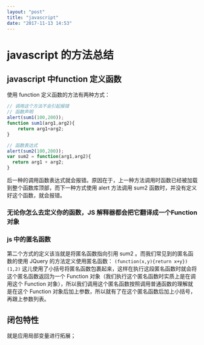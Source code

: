 ```yaml
---
layout: "post"
title: "javascript"
date: "2017-11-13 14:53"
---
```


# javascript 的方法总结

## javascript 中function 定义函数

使用 function 定义函数的方法有两种方式：

```js
// 调用这个方法不会引起报错
// 函数声明
alert(sum1(100,200));
function sum1(arg1,arg2){
    return arg1+arg2;
}

// 函数表达式
alert(sum2(100,200));
var sum2 = function(arg1,arg2){
  return arg1 + arg2;
}
```

后一种的调用函数表达式就会报错。原因在于，上一种方法调用时函数已经被加载到整个函数库顶部，而下一种方式使用 alert 方法调用 sum2 函数时，并没有定义好这个函数，就会报错。

### 无论你怎么去定义你的函数，JS 解释器都会把它翻译成一个Function 对象

### js 中的匿名函数

第二个方式的定义该当就是将匿名函数指向引用 sum2 。而我们常见到的匿名函数的使用 JQuery 的方法定义使用匿名函数： `(function(x,y){return x+y})(1,2)` 这儿使用了小括号将匿名函数包裹起来，这样在执行这段匿名函数时就会将这个匿名函数返回为一个 Function 对象（我们执行这个匿名函数时实质上是在调用这个 Function 对象），所以我们调用这个匿名函数按照调用普通函数的理解就是在这个 Function 对象后加上参数，所以就有了在这个匿名函数后加上小括号，再跟上参数列表。

## 闭包特性

就是应用局部变量进行拓展；

